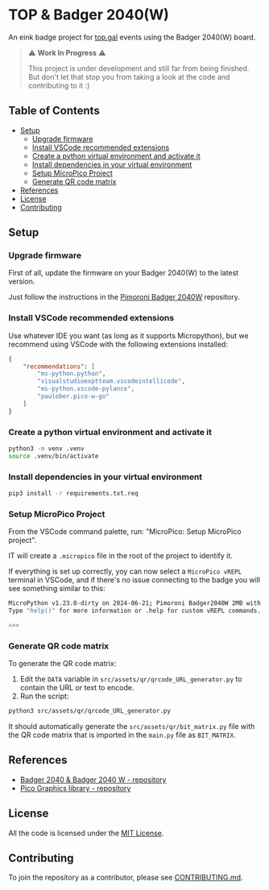 # TOP & Badger 2040(W) <!-- omit in toc -->

An eink badge project for [top.gal](https://top.gal) events using the Badger 2040(W) board.

> ⚠️ **Work In Progress** ⚠️
>
> This project is under development and still far from being finished. But don't let that stop you from taking a look at the code and contributing to it :)

## Table of Contents <!-- omit in toc -->

- [Setup](#setup)
  - [Upgrade firmware](#upgrade-firmware)
  - [Install VSCode recommended extensions](#install-vscode-recommended-extensions)
  - [Create a python virtual environment and activate it](#create-a-python-virtual-environment-and-activate-it)
  - [Install dependencies in your virtual environment](#install-dependencies-in-your-virtual-environment)
  - [Setup MicroPico Project](#setup-micropico-project)
  - [Generate QR code matrix](#generate-qr-code-matrix)
- [References](#references)
- [License](#license)
- [Contributing](#contributing)

## Setup

### Upgrade firmware

First of all, update the firmware on your Badger 2040(W) to the latest version.

Just follow the instructions in the [Pimoroni Badger 2040W](https://github.com/pimoroni/badger2040) repository.

### Install VSCode recommended extensions

Use whatever IDE you want (as long as it supports Micropython), but we recommend using VSCode with the following extensions installed:

```json
{
    "recommendations": [
        "ms-python.python",
        "visualstudioexptteam.vscodeintellicode",
        "ms-python.vscode-pylance",
        "paulober.pico-w-go"
    ]
}
```

### Create a python virtual environment and activate it

```bash
python3 -m venv .venv
source .venv/bin/activate
```

### Install dependencies in your virtual environment

```bash
pip3 install -r requirements.txt.req
```

### Setup MicroPico Project

From the VSCode command palette, run: "MicroPico: Setup MicroPico project".

IT will create a `.micropico` file in the root of the project to identify it.

If everything is set up correctly, yoy can now select a `MicroPico vREPL` terminal in VSCode, and if there's no issue connecting to the badge you will see something similar to this:

```bash
MicroPython v1.23.0-dirty on 2024-06-21; Pimoroni Badger2040W 2MB with RP2040
Type "help()" for more information or .help for custom vREPL commands.

>>> 
```

### Generate QR code matrix

To generate the QR code matrix:

1. Edit the `DATA` variable in `src/assets/qr/qrcode_URL_generator.py` to contain the URL or text to encode.
2. Run the script:

```bash
python3 src/assets/qr/qrcode_URL_generator.py
```

It should automatically generate the `src/assets/qr/bit_matrix.py` file with the QR code matrix that is imported in the `main.py` file as `BIT_MATRIX`.

## References

- [Badger 2040 & Badger 2040 W - repository](https://github.com/pimoroni/badger2040)
- [Pico Graphics library - repository](https://github.com/pimoroni/pimoroni-pico/tree/main/micropython/modules/picographics)

## License

All the code is licensed under the [MIT License](LICENSE).

## Contributing

To join the repository as a contributor, please see [CONTRIBUTING.md](CONTRIBUTING.md).
